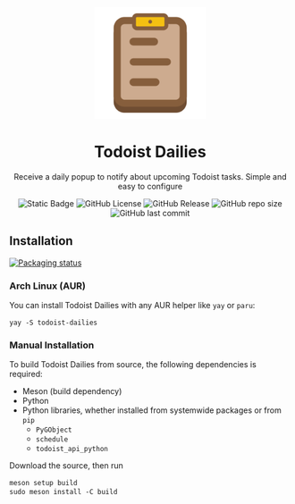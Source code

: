 <p align="center">
    <img src="data/com.bmcomis2018.todoist-dailies.svg" width="200" alt="Todoist Dailies logo">
</p>
<h1 align="center">Todoist Dailies</h1>
<p align="center">Receive a daily popup to notify about upcoming Todoist tasks. Simple and easy to configure</p>
<p align="center">
    <img alt="Static Badge" src="https://img.shields.io/badge/Python-%233776ab?style=for-the-badge&logo=python&logoColor=ffffff">
    <img alt="GitHub License" src="https://img.shields.io/github/license/SSS-Says-Snek/todoist-dailies?style=for-the-badge">
    <img alt="GitHub Release" src="https://img.shields.io/github/v/release/SSS-Says-Snek/todoist-dailies?style=for-the-badge">
    <img alt="GitHub repo size" src="https://img.shields.io/github/repo-size/SSS-Says-Snek/todoist-dailies?style=for-the-badge">
    <img alt="GitHub last commit" src="https://img.shields.io/github/last-commit/SSS-Says-Snek/todoist-dailies?style=for-the-badge">
</p>

## Installation

[![Packaging status](https://repology.org/badge/vertical-allrepos/todoist-dailies.svg)](https://repology.org/project/todoist-dailies/versions)

### Arch Linux (AUR)
You can install Todoist Dailies with any AUR helper like `yay` or `paru`:
```
yay -S todoist-dailies
```

### Manual Installation
To build Todoist Dailies from source, the following dependencies is required:
- Meson (build dependency)
- Python
- Python libraries, whether installed from systemwide packages or from `pip`
    - `PyGObject`
    - `schedule`
    - `todoist_api_python`

Download the source, then run
```
meson setup build
sudo meson install -C build
```
